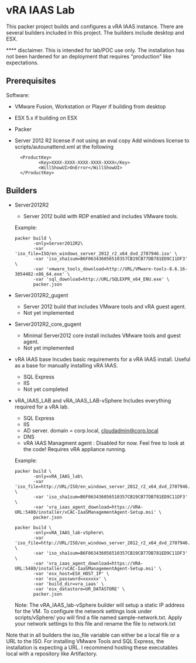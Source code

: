 # vRA IAAS Lab

This packer project builds and configures a vRA IAAS instance.  There are several builders included in this project.
The builders include desktop and ESX.

**** disclaimer.  This is intended for lab/POC use only.  The installation has not been hardened for an deployment that
 requires "production" like expectations. 

## Prerequisites

Software:

* VMware Fusion, Workstation or Player if building from desktop
* ESX 5.x if building on ESX
* Packer
* Server 2012 R2 license if not using an eval copy
        Add windows license to scripts/autounattend.xml at the following
       
        <ProductKey>
               <Key>XXXX-XXXX-XXXX-XXXX-XXXX</Key>
               <WillShowUI>OnError</WillShowUI>
        </ProductKey>
       
    
## Builders    
    

* Server2012R2
    - Server 2012 build with RDP enabled and includes VMware tools.
    
    Example:
    
    
    ```
    packer build \
           -only=Server2012R2\
           -var 'iso_file=ISO/en_windows_server_2012_r2_x64_dvd_2707946.iso' \
           -var 'iso_sha1sum=B6F063436056510357CB19CB77DB781ED9C11DF3' \
           -var 'vmware_tools_download=http://URL/VMware-tools-8.6.16-3054402-x86_64.exe' \
           -var 'sql_download=http://URL/SQLEXPR_x64_ENU.exe' \
           packer.json    
    ```    
    
   
    
* Server2012R2_gugent
    - Server 2012 build that includes VMware tools and vRA guest agent.
    - Not yet implemented
    
* Server2012R2_core_gugent
    -  Minimal Server2012 core install includes VMware tools and guest agent. 
    - Not yet implemented
     
* vRA IAAS base
    Incudes basic requirements for a vRA IAAS install.  Useful as a base for manually installing vRA IAAS.
    - SQL Express
    - IIS
    - Not yet completed


* vRA_IAAS_LAB and vRA_IAAS_LAB-vSphere
    Includes everything required for a vRA lab. 
    -  SQL Express
    -  IIS
    -  AD server.  domain = corp.local, cloudadmin@corp.local
    -  DNS
    -  vRA IAAS Managment agent :  Disabled for now. Feel free to look at the code!  Requires vRA appliance running.
        
    Example:
    
    
    ```
    packer build \
           -only=vRA_IAAS_lab\
           -var 'iso_file=http://URL/ISO/en_windows_server_2012_r2_x64_dvd_2707946.iso' \
           -var 'iso_sha1sum=B6F063436056510357CB19CB77DB781ED9C11DF3' \
           -var 'vra_iaas_agent_download=https://VRA-URL:5480/installer/vCAC-IaaSManagementAgent-Setup.msi' \
           packer.json
     ```
     
     ```
     packer build \
            -only=vRA_IAAS_lab-vSphere\
            -var 'iso_file=http://URL/ISO/en_windows_server_2012_r2_x64_dvd_2707946.iso' \
            -var 'iso_sha1sum=B6F063436056510357CB19CB77DB781ED9C11DF3' \
            -var 'vra_iaas_agent_download=https://VRA-URL:5480/installer/vCAC-IaaSManagementAgent-Setup.msi' \
            -var 'esx_host=ESX_HOST_IP' \
            -var 'esx_password=xxxxxx' \
            -var 'build_dir=vra_iaas' \
            -var 'esx_datastore=UR_DATASTORE' \
            packer.json
     ```
     
     Note:  The vRA_IAAS_lab-vSphere builder will setup a static IP address for the VM.  To configure the network 
            settings look under scripts/vSphere/  you will find a file named sample-network.txt.  Apply your network 
            settings to this file and rename the file to network.txt
 
    
Note that in all builders the iso_file variable can either be a local file or a URL to the ISO.  For installing 
VMware Tools and SQL Express, the installation is expecting a URL.  I recommend hosting these executables local with a 
repository like Artifactory.
